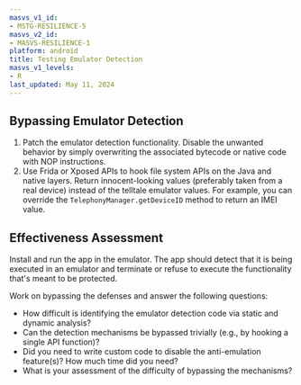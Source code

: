 ```yaml
---
masvs_v1_id:
- MSTG-RESILIENCE-5
masvs_v2_id:
- MASVS-RESILIENCE-1
platform: android
title: Testing Emulator Detection
masvs_v1_levels:
- R
last_updated: May 11, 2024
---
```


## Bypassing Emulator Detection

1. Patch the emulator detection functionality. Disable the unwanted behavior by simply overwriting the associated bytecode or native code with NOP instructions.
2. Use Frida or Xposed APIs to hook file system APIs on the Java and native layers. Return innocent-looking values (preferably taken from a real device) instead of the telltale emulator values. For example, you can override the `TelephonyManager.getDeviceID` method to return an IMEI value.

## Effectiveness Assessment

Install and run the app in the emulator. The app should detect that it is being executed in an emulator and terminate or refuse to execute the functionality that's meant to be protected.

Work on bypassing the defenses and answer the following questions:

- How difficult is identifying the emulator detection code via static and dynamic analysis?
- Can the detection mechanisms be bypassed trivially (e.g., by hooking a single API function)?
- Did you need to write custom code to disable the anti-emulation feature(s)? How much time did you need?
- What is your assessment of the difficulty of bypassing the mechanisms?
